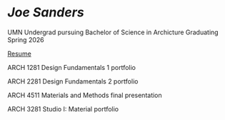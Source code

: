 # *Joe Sanders*
UMN Undergrad pursuing Bachelor of Science in Archicture 
Graduating Spring 2026

[Resume](https://github.com/user-attachments/files/17250271/Joseph-Sanders.2.pdf)

ARCH 1281 Design Fundamentals 1 portfolio

ARCH 2281 Design Fundamentals 2 portfolio

ARCH 4511 Materials and Methods final presentation

ARCH 3281 Studio I: Material portfolio
